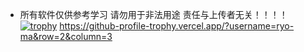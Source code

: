 - 所有软件仅供参考学习 请勿用于非法用途 责任与上传者无关！！！！
[![trophy](https://github-profile-trophy.vercel.app/?username=saozh1LanG)](https://github.com/ryo-ma/github-profile-trophy)
https://github-profile-trophy.vercel.app/?username=ryo-ma&row=2&column=3
<!---
saozh1LanG/saozh1LanG is a ✨ special ✨ repository because its `README.md` (this file) appears on your GitHub profile.
You can click the Preview link to take a look at your changes.
--->
